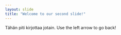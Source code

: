 ```yaml
---
layout: slide
title: "Welcome to our second slide!"
---
```

Tähän piti kirjottaa jotain.
Use the left arrow to go back!
